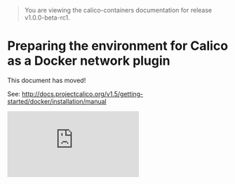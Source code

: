 > You are viewing the calico-containers documentation for release v1.0.0-beta-rc1.

# Preparing the environment for Calico as a Docker network plugin

This document has moved!

See: http://docs.projectcalico.org/v1.5/getting-started/docker/installation/manual

[![Analytics](https://calico-ga-beacon.appspot.com/UA-52125893-3/calico-containers/docs/calico-with-docker/docker-network-plugin/ManualSetup.md?pixel)](https://github.com/igrigorik/ga-beacon)
